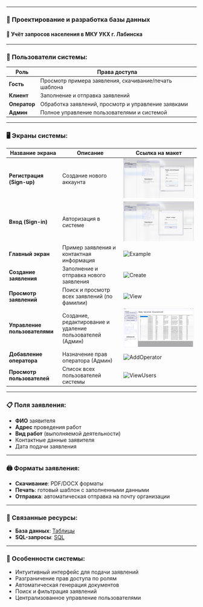 
___
### 🔹 Проектирование и разработка базы данных  
#### 📍 Учёт запросов населения в МКУ УКХ г. Лабинска  

---

### 👥 Пользователи системы:
| Роль         | Права доступа                                                                 |
|--------------|-------------------------------------------------------------------------------|
| **Гость**    | Просмотр примера заявления, скачивание/печать шаблона                        |
| **Клиент**   | Заполнение и отправка заявлений                                              |
| **Оператор** | Обработка заявлений, просмотр и управление заявками                          |
| **Админ**    | Полное управление пользователями и системой                                  |

---

### 🖥️ Экраны системы:

| Название экрана                          | Описание                                                                 | Ссылка на макет                                                                 |
|------------------------------------------|--------------------------------------------------------------------------|---------------------------------------------------------------------------------|
| **Регистрация (Sign-up)**                | Создание нового аккаунта                                                 | ![SignUp](PodolyanovGleb/Глеб%20Подолянов/assets/SignUp.png)                    |
| **Вход (Sign-in)**                       | Авторизация в системе                                                    | ![SignIn](PodolyanovGleb/Глеб%20Подолянов/assets/SignIn.png)                    |
| **Главный экран**                        | Пример заявления и контактная информация                                 | ![Example](Example%20statement.png)                                             |
| **Создание заявления**                   | Заполнение и отправка нового заявления                                   | ![Create](Create%20statement.png)                                               |
| **Просмотр заявлений**                   | Поиск и просмотр всех заявлений (по фамилии)                             | ![View](View%20statements.png)                                                  |
| **Управление пользователями**            | Создание, редактирование и удаление пользователей (Админ)                | ![Users](PodolyanovGleb/Глеб%20Подолянов/assets/Users.png)                      |
| **Добавление оператора**                 | Назначение прав оператора (Админ)                                        | ![AddOperator](Add%20operator.png)                                              |
| **Просмотр пользователей**               | Список всех пользователей системы                                        | ![ViewUsers](View%20users.png)                                                  |

---

### 📋 Поля заявления:
- **ФИО** заявителя
- **Адрес** проведения работ
- **Вид работ** (выполняемой деятельности)
- Контактные данные заявителя
- Дата подачи заявления

---

### 🖨️ Форматы заявления:
- **Скачивание**: PDF/DOCX форматы
- **Печать**: готовый шаблон с заполненными данными
- **Отправка**: автоматическая отправка на почту организации

---

### 🔗 Связанные ресурсы:
- **База данных**: [Таблицы](PodolyanovGleb/Глеб%20Подолянов/DB)  
- **SQL-запросы**: [SQL](PodolyanovGleb/Глеб%20Подолянов/Sql)  

---

### 📌 Особенности системы:
- Интуитивный интерфейс для подачи заявлений
- Разграничение прав доступа по ролям
- Автоматическая генерация документов
- Поиск и фильтрация заявлений
- Централизованное управление пользователями